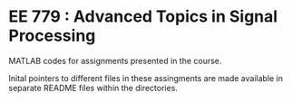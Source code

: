 EE 779 : Advanced Topics in Signal Processing
=============================================

MATLAB codes for assignments presented in the course.

Inital pointers to different files in these assingments are made available in separate README files within the directories.